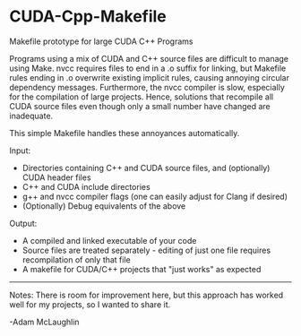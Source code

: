 # CUDA-Cpp-Makefile
Makefile prototype for large CUDA C++ Programs

Programs using a mix of CUDA and C++ source files are difficult to manage using Make.
nvcc requires files to end in a .o suffix for linking, but Makefile rules ending in .o overwrite
existing implicit rules, causing annoying circular dependency messages.
Furthermore, the nvcc compiler is slow, especially for the compilation of large projects. 
Hence, solutions that recompile all CUDA source files even though only a small number have changed are inadequate.

This simple Makefile handles these annoyances automatically.

Input:

- Directories containing C++ and CUDA source files, and (optionally) CUDA header files
- C++ and CUDA include directories
- g++ and nvcc compiler flags (one can easily adjust for Clang if desired) 
- (Optionally) Debug equivalents of the above

Output:

- A compiled and linked executable of your code
- Source files are treated separately - editing of just one file requires recompilation of only that file
- A makefile for CUDA/C++ projects that "just works" as expected

-------------------------------
Notes: There is room for improvement here, but this approach has worked well for my projects, so I wanted to share it.

-Adam McLaughlin
